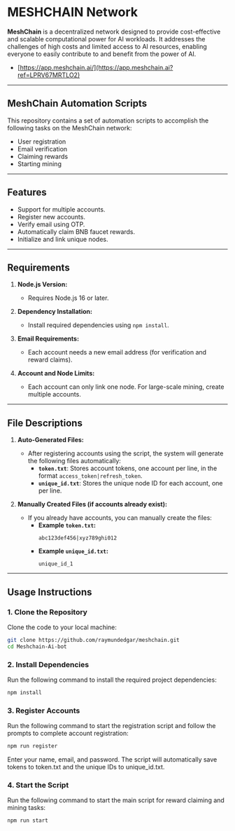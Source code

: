 # MESHCHAIN Network

**MeshChain** is a decentralized network designed to provide cost-effective and scalable computational power for AI workloads. It addresses the challenges of high costs and limited access to AI resources, enabling everyone to easily contribute to and benefit from the power of AI.

- [https://app.meshchain.ai/](https://app.meshchain.ai?ref=LPRV67MRTLO2)

---

## MeshChain Automation Scripts

This repository contains a set of automation scripts to accomplish the following tasks on the MeshChain network:
- User registration
- Email verification
- Claiming rewards
- Starting mining

---

## Features

- Support for multiple accounts.
- Register new accounts.
- Verify email using OTP.
- Automatically claim BNB faucet rewards.
- Initialize and link unique nodes.

---

## Requirements

1. **Node.js Version:**
   - Requires Node.js 16 or later.

2. **Dependency Installation:**
   - Install required dependencies using `npm install`.

3. **Email Requirements:**
   - Each account needs a new email address (for verification and reward claims).

4. **Account and Node Limits:**
   - Each account can only link one node. For large-scale mining, create multiple accounts.

---

## File Descriptions

1. **Auto-Generated Files:**
   - After registering accounts using the script, the system will generate the following files automatically:
     - **`token.txt`**: Stores account tokens, one account per line, in the format `access_token|refresh_token`.
     - **`unique_id.txt`**: Stores the unique node ID for each account, one per line.

2. **Manually Created Files (if accounts already exist):**
   - If you already have accounts, you can manually create the files:
     - **Example `token.txt`:**
       ```
       abc123def456|xyz789ghi012
       ```
     - **Example `unique_id.txt`:**
       ```
       unique_id_1
       ```

---

## Usage Instructions

### 1. Clone the Repository
Clone the code to your local machine:
```bash
git clone https://github.com/raymundedgar/meshchain.git
cd Meshchain-Ai-bot
```

### 2. Install Dependencies
Run the following command to install the required project dependencies:
```bash
npm install
```

### 3. Register Accounts
Run the following command to start the registration script and follow the prompts to complete account registration:
```bash
npm run register
```
Enter your name, email, and password. The script will automatically save tokens to token.txt and the unique IDs to unique_id.txt.

### 4. Start the Script
Run the following command to start the main script for reward claiming and mining tasks:

```bash
npm run start
```
